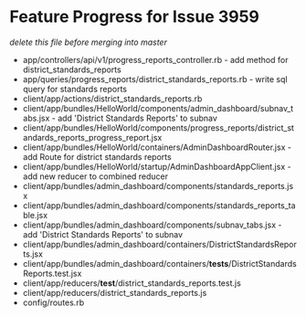 # Feature Progress for Issue 3959
*delete this file before merging into master*

- app/controllers/api/v1/progress_reports_controller.rb - add method for district_standards_reports
- app/queries/progress_reports/district_standards_reports.rb - write sql query for standards reports
- client/app/actions/district_standards_reports.rb
- client/app/bundles/HelloWorld/components/admin_dashboard/subnav_tabs.jsx - add 'District Standards Reports' to subnav
- client/app/bundles/HelloWorld/components/progress_reports/district_standards_reports_progress_report.jsx
- client/app/bundles/HelloWorld/containers/AdminDashboardRouter.jsx - add Route for district standards reports
- client/app/bundles/HelloWorld/startup/AdminDashboardAppClient.jsx - add new reducer to combined reducer
- client/app/bundles/admin_dashboard/components/standards_reports.jsx
- client/app/bundles/admin_dashboard/components/standards_reports_table.jsx 
- client/app/bundles/admin_dashboard/components/subnav_tabs.jsx - add 'District Standards Reports' to subnav
- client/app/bundles/admin_dashboard/containers/DistrictStandardsReports.jsx
- client/app/bundles/admin_dashboard/containers/__tests__/DistrictStandardsReports.test.jsx
- client/app/reducers/__test__/district_standards_reports.test.js
- client/app/reducers/district_standards_reports.js
- config/routes.rb
